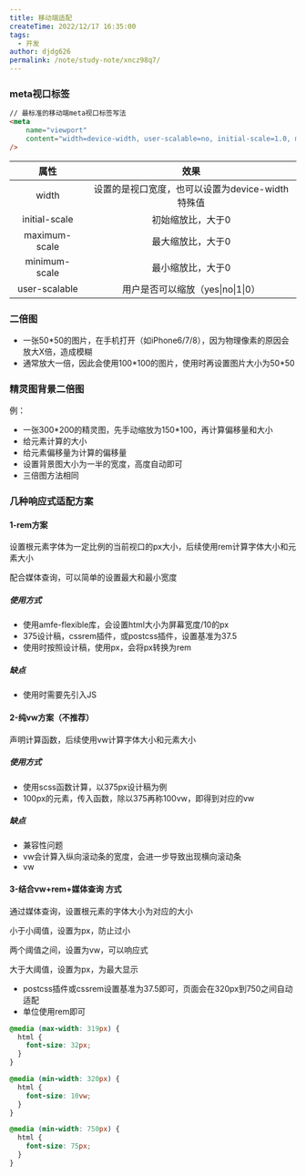 ```yaml
---
title: 移动端适配
createTime: 2022/12/17 16:35:00
tags: 
  - 开发
author: djdg626
permalink: /note/study-note/xncz98q7/
---
```


### meta视口标签

```html
// 最标准的移动端meta视口标签写法
<meta
    name="viewport"
    content="width=device-width, user-scalable=no, initial-scale=1.0, maximum-scale=1.0, minimum-scale=1.0"
/>
```

|     属性      |                       效果                       |
| :-----------: | :----------------------------------------------: |
|     width     | 设置的是视口宽度，也可以设置为device-width特殊值 |
| initial-scale |                初始缩放比，大于0                 |
| maximum-scale |                最大缩放比，大于0                 |
| minimum-scale |                最小缩放比，大于0                 |
| user-scalable |        用户是否可以缩放（yes\|no\|1\|0）         |

### 二倍图

- 一张50*50的图片，在手机打开（如iPhone6/7/8），因为物理像素的原因会放大X倍，造成模糊
- 通常放大一倍，因此会使用100\*100的图片，使用时再设置图片大小为50\*50

### 精灵图背景二倍图

例：

- 一张300\*200的精灵图，先手动缩放为150\*100，再计算偏移量和大小
- 给元素计算的大小
- 给元素偏移量为计算的偏移量
- 设置背景图大小为一半的宽度，高度自动即可
- 三倍图方法相同

### 几种响应式适配方案

#### 1-rem方案

设置根元素字体为一定比例的当前视口的px大小，后续使用rem计算字体大小和元素大小

配合媒体查询，可以简单的设置最大和最小宽度

##### 使用方式

- 使用amfe-flexible库，会设置html大小为屏幕宽度/10的px
- 375设计稿，cssrem插件，或postcss插件，设置基准为37.5
- 使用时按照设计稿，使用px，会将px转换为rem

##### 缺点

- 使用时需要先引入JS



#### 2-纯vw方案（不推荐）

声明计算函数，后续使用vw计算字体大小和元素大小

##### 使用方式

- 使用scss函数计算，以375px设计稿为例
- 100px的元素，传入函数，除以375再称100vw，即得到对应的vw

##### 缺点

- 兼容性问题
- vw会计算入纵向滚动条的宽度，会进一步导致出现横向滚动条
- vw



#### 3-结合vw+rem+媒体查询 方式

通过媒体查询，设置根元素的字体大小为对应的大小

小于小阈值，设置为px，防止过小

两个阈值之间，设置为vw，可以响应式

大于大阈值，设置为px，为最大显示

- postcss插件或cssrem设置基准为37.5即可，页面会在320px到750之间自动适配
- 单位使用rem即可

```scss
@media (max-width: 319px) {
  html {
    font-size: 32px;
  }
}

@media (min-width: 320px) {
  html {
    font-size: 10vw;
  }
}

@media (min-width: 750px) {
  html {
    font-size: 75px;
  }
}
```

